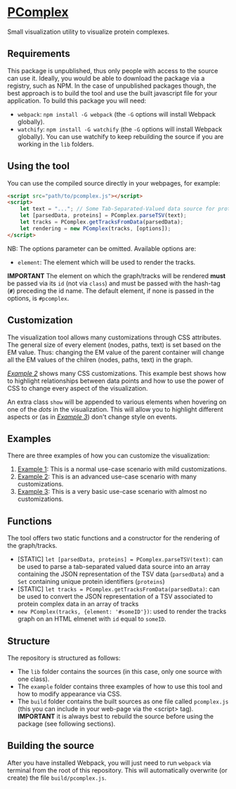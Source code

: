 # [PComplex](https://sacdallago.github.io/pcomplex)
Small visualization utility to visualize protein complexes.

## Requirements
This package is unpublished, thus only people with access to the source can use it. Ideally, you would be able to download
the package via a registry, such as NPM. In the case of unpublished packages though, the best approach is to build the tool
and use the built javascript file for your application.
To build this package you will need:

- `webpack`: `npm install -G webpack` (the `-G` options will install Webpack globally).
- `watchify`: `npm install -G watchify` (the `-G` options will install Webpack globally). You can use
        watchify to keep rebuilding the source if you are working in the `lib` folders.

## Using the tool
You can use the compiled source directly in your webpages, for example:

```html
<script src="path/to/pcomplex.js"></script>
<script>
    let text = "..."; // Some Tab-Separated-Valued data source for protein complexes
    let [parsedData, proteins] = PComplex.parseTSV(text);
    let tracks = PComplex.getTracksFromData(parsedData);
    let rendering = new PComplex(tracks, [options]);
</script>
```

NB: The options parameter can be omitted. Available options are:

- `element`: The element which will be used to render the tracks.

**IMPORTANT** The element on which the graph/tracks will be rendered **must** be passed via its `id` (not via `class`)
and must be passed with the hash-tag (**`#`**) preceding the id name. The default element, if none is passed in the options, is `#pcomplex`.

## Customization
The visualization tool allows many customizations through CSS attributes. The general size of every element (nodes, paths, text)
is set based on the EM value. Thus: changing the EM value of the parent container will change all the EM values of the chilren (nodes,
paths, text) in the graph.

_[Example 2](https://sacdallago.github.io/pcomplex/examples/example2.html)_ shows many CSS customizations. This example best shows how to highlight relationships between data points and
how to use the power of CSS to change every aspect of the visualization.

An extra class `show` will be appended to various elements when hovering on one of the _dots_ in the visualization. This will
allow you to highlight different aspects or (as in _[Example 3](https://sacdallago.github.io/pcomplex/examples/example3.html)_) don't change style on events.

## Examples
There are three examples of how you can customize the visualization:

  1. [Example 1](https://sacdallago.github.io/pcomplex/examples/example1.html): This is a normal use-case scenario with mild customizations.
  2. [Example 2](https://sacdallago.github.io/pcomplex/examples/example2.html): This is an advanced use-case scenario with many customizations.
  3. [Example 3](https://sacdallago.github.io/pcomplex/examples/example3.html): This is a very basic use-case scenario with almost no customizations.

## Functions
The tool offers two static functions and a constructor for the rendering of the graph/tracks.
- [STATIC] `let [parsedData, proteins] = PComplex.parseTSV(text)`: can be used to parse a tab-separated valued data source into
an array containing the JSON representation of the TSV data (`parsedData`) and a `Set` containing unique protein identifiers
(`proteins`)
- [STATIC] `let tracks = PComplex.getTracksFromData(parsedData)`: can be used to convert the JSON representation of a TSV associated to
protein complex data in an array of tracks
- `new PComplex(tracks, {element: '#someID'})`: used to render the tracks graph on an HTML elmenet with `id` equal to `someID`.

## Structure
The repository is structured as follows:

- The `lib` folder contains the sources (in this case, only one source with one class).
- The `example` folder contains three examples of how to use this tool and how to modify appearance via CSS.
- The `build` folder contains the built sources as one file called `pcomplex.js`
    (this you can include in your web-page via the \<script\> tag).  
    **IMPORTANT** it is always best to rebuild the source before using the package (see following sections).

## Building the source
After you have installed Webpack, you will just need to run `webpack` via terminal from the root of this repository.
This will automatically overwrite (or create) the file `build/pcomplex.js`.